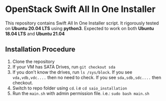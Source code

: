 # OpenStack Swift All In One Installer

This repository contains Swift All In One Installer script. It rigorously tested on **Ubuntu 20.04 LTS** using **python3**. Expected to work on both **Ubuntu 18.04 LTS** and **Ubuntu 21.04**

## Installation Procedure
1. Clone the repository
2. If your VM has SATA Drives, run `git checkout sda`
3. If you don't know the drives, run `ls /sys/block`. If you see `vda,vdb,vdc....` then no need to check. If you see `sda,sdb,sdc....` then checkout.
4. Switch to repo folder using `cd`. i.e `cd saio_installation`
5. Run the `main.sh` with admin permission file. i.e.: `sudo bash main.sh`
